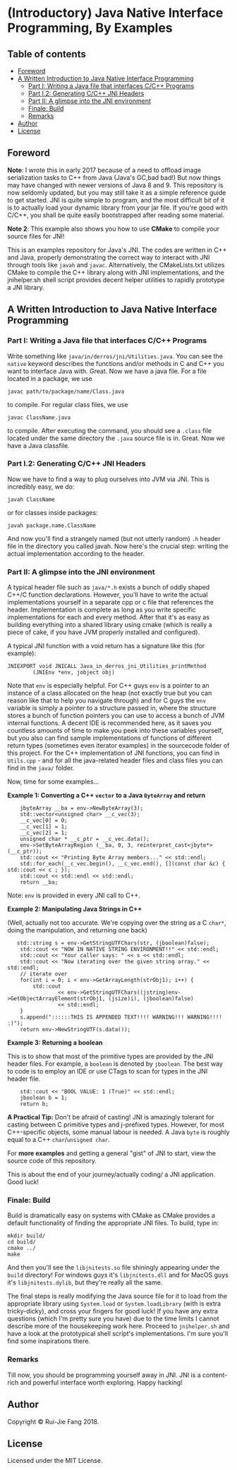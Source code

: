# (Introductory) Java Native Interface Programming, By Examples

## Table of contents
* [Foreword](#foreword)
* [A Written Introduction to Java Native Interface Programming](#a-written-introduction-to-java-native-interface-programming)
    * [Part I: Writing a Java file that interfaces C/C++ Programs](#part-i-writing-a-java-file-that-interfaces-cc-programs)
    * [Part I.2: Generating C/C++ JNI Headers](#part-i2-generating-cc-jni-headers)
    * [Part II: A glimpse into the JNI environment](#part-ii-a-glimpse-into-the-jni-environment)
    * [Finale: Build](#finale-build)
    * [Remarks](#remarks)
* [Author](#author)
* [License](#license)

## Foreword

**Note**: I wrote this in early 2017 because of a need to offload image serialization tasks to C++ from Java (Java's GC,bad
 bad!) But now things may have changed with newer versions of Java 8 and 9. This repository is now seldomly updated, but
 you may still take it as a simple reference guide to get started. JNI is quite simple to program, and the most difficult
 bit of it is to actually load your dynamic library from your jar file. If you're good with C/C++, you shall be quite easily
 bootstrapped after reading some material.
 
**Note 2**: This example also shows you how to use **CMake** to compile your source files for JNI!

This is an examples repository for Java's JNI. The codes are written in C++ and Java, properly demonstrating the correct
way to interact with JNI through tools like `javah` and `javac`. Alternatively, the CMakeLists.txt utilizes CMake to
compile the C++ library along with JNI implementations, and the jnihelper.sh shell script provides decent helper
utilities to rapidly prototype a JNI library.

## A Written Introduction to Java Native Interface Programming

### Part I: Writing a Java file that interfaces C/C++ Programs

Write something like `java/in/derros/jni/Utilities.java`. You can see the `native` keyword describes the functions
and/or methods in C and C++ you want to interface Java with. Great. Now we have a java file. For a file located in a
package, we use 
```
javac path/to/package/name/Class.java
```
to compile. For regular class files, we use
```
javac ClassName.java
```
to compile. After executing the command, you should see a `.class` file located under the same directory the `.java`
source file is in. Great. Now we have a Java classfile.

### Part I.2: Generating C/C++ JNI Headers

Now we have to find a way to plug ourselves into JVM via JNI. This is incredibly easy, we do:
```
javah ClassName
```
or for classes inside packages:
```
javah package.name.ClassName
```
And now you'll find a strangely named (but not utterly random) `.h` header file in the directory you called javah.
Now here's the crucial step: writing the actual implementation according to the header.

### Part II: A glimpse into the JNI environment

A typical header file such as `java/*.h` exists a bunch of oddly shaped C++/C function declarations. However, you'll
have to write the actual implementations yourself in a separate cpp or c file that references the header.
Implementation is complete as long as you write specific implementations for each and every method. After that it's as
easy as building everything into a shared library using cmake (which is really a piece of cake, if you have JVM properly
installed and configured).

A typical JNI function with a void return has a signature like this (for example):

```
JNIEXPORT void JNICALL Java_in_derros_jni_Utilities_printMethod
        (JNIEnv *env, jobject obj)
```
Note that `env` is especially helpful. For C++ guys `env` is a pointer to an instance of a class allocated on the heap
(not exactly true but you can reason like that to help you navigate through) and for C guys the `env` variable is simply
a pointer to a structure passed in, where the structure stores a bunch of function pointers you can use to access a
bunch of JVM internal functions. A decent IDE is recommended here, as it saves you countless amounts of time to make you
peek into these variables yourself, but you also can find sample implementations of functions of different return types
(sometimes even iterator examples) in the sourcecode folder of this project. For the C++ implementation of JNI functions,
you can find in `Utils.cpp` - and for all the java-related header files and class files you can find in the `java/` folder.

Now, time for some examples...

**Example 1: Converting a C++ `vector` to a Java `ByteArray` and return**
```
    jbyteArray __ba = env->NewByteArray(3);
    std::vector<unsigned char> __c_vec(3);
    __c_vec[0] = 0;
    __c_vec[1] = 1;
    __c_vec[2] = 1;
    unsigned char * __c_ptr = __c_vec.data();
    env->SetByteArrayRegion (__ba, 0, 3, reinterpret_cast<jbyte*>(__c_ptr));
    std::cout << "Printing Byte Array members..." << std::endl;
    std::for_each(__c_vec.begin(), __c_vec.end(), [](const char &c) { std::cout << c ; });
    std::cout << std::endl << std::endl;
    return __ba;
```
Note: `env` is provided in every JNI call to C++.

**Example 2: Manipulating Java Strings in C++**

(Well, actually not too accurate. We're copying over the string
as a C `char*`, doing the manipulation, and returning one back)

```
   std::string s = env->GetStringUTFChars(str, (jboolean)false);
    std::cout << "NOW IN NATIVE STRING ENVIRONMENT!!" << std::endl;
    std::cout << "Your caller says: " << s << std::endl;
    std::cout << "Now iterating over the given string array." << std::endl;
    // iterate over
    for(int i = 0; i < env->GetArrayLength(strObj1); i++) {
        std::cout
                << env->GetStringUTFChars((jstring)env->GetObjectArrayElement(strObj1, (jsize)i), (jboolean)false)
                << std::endl;
    }
    s.append("::::::THIS IS APPENDED TEXT!!!! WARNING!!! WARNING!!!! :)");
    return env->NewStringUTF(s.data());
```

**Example 3: Returning a boolean**

This is to show that most of the primitive types are provided by the JNI header files.
For example, a `boolean` is denoted by `jboolean`.
The best way to code is to employ an IDE or use CTags to scan for types in the JNI header file.
```
    std::cout << "BOOL VALUE: 1 (True)" << std::endl;
    jboolean b = 1;
    return b;
```

**A Practical Tip:** Don't be afraid of casting! JNI is amazingly tolerant for casting between C primitive types
and j-prefixed types. However, for most C++-specific objects, some manual labour is needed. A Java `byte` is roughly
equal to a C++ `char`/`unsigned char`.

For **more examples** and getting a general "gist" of JNI to start, view the source code of this repository.

This is about the end of your journey/actually coding/ a JNI application. Good luck!

### Finale: Build

Build is dramatically easy on systems with CMake as CMake provides a default functionality of finding the appropriate
JNI files. To build, type in:
```
mkdir build/
cd build/
cmake ../
make
```
And then you'll see the `libjnitests.so` file shiningly appearing under the `build` directory! For windows guys it's
`libjnitests.dll` and for MacOS guys it's `libjnitests.dylib`, but they're really all the same.

The final steps is really modifying the Java source file for it to load from the appropriate library using `System.load`
or `System.loadLibrary` (with is extra tricky-dicky), and cross your fingers for good luck!
If you have any extra questions (which I'm pretty sure you have) due to the time limits I cannot describe more of the
housekeeping work here. Proceed to `jnihelper.sh` and have a look at the prototypical shell script's implementations.
I'm sure you'll find some inspirations there.

### Remarks

Till now, you should be programming yourself away in JNI. JNI is a content-rich and powerful interface worth exploring.
Happy hacking!

## Author

Copyright &copy; Rui-Jie Fang 2018.

## License

Licensed under the MIT License.
